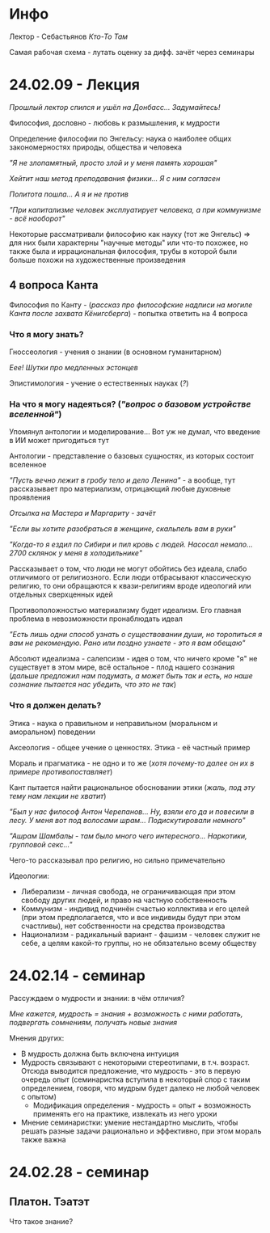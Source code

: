 # Инфо
Лектор - Себастьянов *Кто-То Там*

Самая рабочая схема - лутать оценку за дифф. зачёт через семинары

# 24.02.09 - Лекция
*Прошлый лектор спился и ушёл на Донбасс... Задумайтесь!*

Философия, дословно - любовь к размышления, к мудрости

Определение философии по Энгельсу: наука о наиболее общих закономерностях природы, общества и человека

*"Я не злопамятный, просто злой и у меня память хорошая"*

*Хейтит наш метод преподавания физики... Я с ним согласен*

*Политота пошла... А я и не против*

*"При капитализме человек эксплуатирует человека, а при коммунизме - всё наоборот"*

Некоторые рассматривали философию как науку (тот же Энгельс) => для них были характерны "научные методы" или что-то похожее, но также была и иррациональная философия, трубы в которой были больше похожи на художественные произведения

## 4 вопроса Канта
Философия по Канту - (*рассказ про философские надписи на могиле Канта после захвата Кёнигсберга*) - попытка ответить на 4 вопроса

### Что я могу знать?
Гноссеология - учения о знании (в основном гуманитарном)

*Еее! Шутки про медленных эстонцев*

Эпистимология - учение о естественных науках (*?*)

### На что я могу надеяться? (*"вопрос о базовом устройстве вселенной"*)
Упомянул антологии и моделирование... Вот уж не думал, что введение в ИИ может пригодиться тут

Антологии - представление о базовых сущностях, из которых состоит вселенное

*"Пусть вечно лежит в гробу тело и дело Ленина"* - а вообще, тут рассказывает про материализм, отрицающий любые духовные проявления

*Отсылка на Мастера и Маргариту - зачёт*

*"Если вы хотите разобраться в женщине, скальпель вам в руки"*

*"Когда-то я ездил по Сибири и пил кровь с людей. Насосал немало... 2700 склянок у меня в холодильнике"*

Рассказывает о том, что люди не могут обойтись без идеала, слабо отличимого от религиозного. Если люди отбрасывают классическую религию, то они обращаются к квази-религиям вроде идеологий или отдельных сверхценных идей

Противоположностью материализму будет идеализм. Его главная проблема в невозможности пронаблюдать идеал

*"Есть лишь одни способ узнать о существовании души, но торопиться я вам не рекомендую. Рано или поздно узнаете - это я вам обещаю"*

Абсолют идеализма - салепсизм - идея о том, что ничего кроме "я" не существует в этом мире, всё остальное - плод нашего сознания (*дальше предложил нам подумать, а может быть так и есть, но наше сознание пытается нас убедить, что это не так*)

### Что я должен делать?
Этика - наука о правильном и неправильном (моральном и аморальном) поведении

Аксеология - общее учение о ценностях. Этика - её частный пример

Мораль и прагматика - не одно и то же (*хотя почему-то далее он их в примере противопоставляет*)

Кант пытается найти рациональное обосновании этики (*жаль, под эту тему нам лекции не хватит*)

*"Был у нас философ Антон Черепанов... Ну, взяли его да и повесили в лесу. У меня вот под волосами шрам... Подискутировали немного"*

*"Ашрам Шамбалы - там было много чего интересного... Наркотики, групповой секс..."*

Чего-то рассказывал про религию, но сильно примечательно

Идеологии:
- Либерализм - личная свобода, не ограничивающая при этом свободу других людей, и право на частную собственность
- Коммунизм - индивид подчинён счастью коллектива и его целей (при этом предполагается, что и все индивиды будут при этом счастливы), нет собственности на средства производства
- Национализм - радикальный вариант - фашизм - человек служит не себе, а целям какой-то группы, но не обязательно всему обществу

# 24.02.14 - семинар
Рассуждаем о мудрости и знании: в чём отличия?

*Мне кажется, мудрость = знания + возможность с ними работать, подвергать сомнениям, получать новые знания*

Мнения других:
- В мудрость должна быть включена интуиция
- Мудрость связывают с некоторыми стереотипами, в т.ч. возраст. Отсюда выводится предложение, что мудрость - это в первую очередь опыт (семинаристка вступила в некоторый спор с таким определением, говоря, что мудрым будет далеко не любой человек с опытом)
  - Модификация определения - мудрость = опыт + возможность применять его на практике, извлекать из него уроки
- Мнение семинаристки: умение нестандартно мыслить, чтобы решать разные задачи рационально и эффективно, при этом мораль также важна

# 24.02.28 - семинар
## Платон. Тэатэт
Что такое знание?